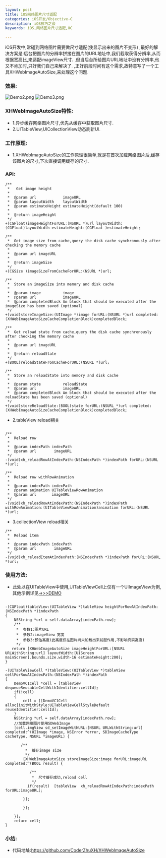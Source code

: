 ```yaml
---
layout: post
title: iOS网络图片尺寸适配
categories: iOS开发/Objective-C
description: iOS技巧之谈
keywords: iOS,网络图片尺寸适配,OC

---
```


iOS开发中,常碰到网络图片需要做尺寸适配(使显示出来的图片不变形)
,最好的解决方案是:后台把图片的分辨率拼接在图片的URL地址中,我们截取获得分辨率,从而根据宽高比,来适配imageView尺寸.
,但当后台所给图片URL地址中没有分辨率,他又不肯加时,只好我们自己来解决了.
,正好前段时间有这个需求,故特意写了一个工具XHWebImageAutoSize,来处理这个问题.

###	效果:

![Demo2.png](http://upload-images.jianshu.io/upload_images/2229730-f77170a46a008bb9.png?imageMogr2/auto-orient/strip%7CimageView2/2/w/1240)
![Demo3.png](http://upload-images.jianshu.io/upload_images/2229730-4f10c505ce44bbc5.png?imageMogr2/auto-orient/strip%7CimageView2/2/w/1240)

###	XHWebImageAutoSize特性:

* 1.异步缓存网络图片尺寸,优先从缓存中获取图片尺寸.
* 2.UITableView,UICollectionView动态刷新UI.

###	工作原理:

*   1.XHWebImageAutoSize的工作原理很简单,就是在首次加载网络图片后,缓存该图片的尺寸,下次直接调用缓存的尺寸.

###	API:

```objc
/**
 *   Get image height
 *
 *  @param url            imageURL
 *  @param layoutWidth    layoutWidth
 *  @param estimateHeight estimateHeight(default 100)
 *
 *  @return imageHeight
 */
+(CGFloat)imageHeightForURL:(NSURL *)url layoutWidth:(CGFloat)layoutWidth estimateHeight:(CGFloat )estimateHeight;

/**
 *  Get image size from cache,query the disk cache synchronously after checking the memory cache
 *
 *  @param url imageURL
 *
 *  @return imageSize
 */
+(CGSize )imageSizeFromCacheForURL:(NSURL *)url;

/**
 *  Store an imageSize into memory and disk cache
 *
 *  @param image          image
 *  @param url            imageURL
 *  @param completedBlock An block that should be executed after the imageSize has been saved (optional)
 */
+(void)storeImageSize:(UIImage *)image forURL:(NSURL *)url completed:(XHWebImageAutoSizeCacheCompletionBlock)completedBlock;

/**
 *  Get reload state from cache,query the disk cache synchronously after checking the memory cache
 *
 *  @param url imageURL
 *
 *  @return reloadState
 */
+(BOOL)reloadStateFromCacheForURL:(NSURL *)url;

/**
 *  Store an reloadState into memory and disk cache
 *
 *  @param state          reloadState
 *  @param url            imageURL
 *  @param completedBlock An block that should be executed after the reloadState has been saved (optional)
 */
+(void)storeReloadState:(BOOL)state forURL:(NSURL *)url completed:(XHWebImageAutoSizeCacheCompletionBlock)completedBlock;
```

*   2.tableView reload相关

```objc

/**
 *  Reload row
 *
 *  @param indexPath indexPath
 *  @param url        imageURL
 */
-(void)xh_reloadRowAtIndexPath:(NSIndexPath *)indexPath forURL:(NSURL *)url;

/**
 *  Reload row withRowAnimation
 *
 *  @param indexPath indexPath
 *  @param animation UITableViewRowAnimation
 *  @param url       imageURL
 */
-(void)xh_reloadRowAtIndexPath:(NSIndexPath *)indexPath withRowAnimation:(UITableViewRowAnimation)animation forURL:(NSURL *)url;

```

*   3.collectionView reload相关

```objc
/**
 *  Reload item
 *
 *  @param indexPath indexPath
 *  @param url        imageURL
 */
-(void)xh_reloadItemAtIndexPath:(NSIndexPath *)indexPath forURL:(NSURL *)url;
```

###	使用方法:

*   此处以在UITableView中使用,UITableViewCell上仅有一个UIImageView为例,其他示例详见[->>>DEMO](https://github.com/CoderZhuXH/XHWebImageAutoSize)

```objc
   
-(CGFloat)tableView:(UITableView *)tableView heightForRowAtIndexPath:(NSIndexPath *)indexPath
{
    NSString *url = self.dataArray[indexPath.row];
    /**
     *  参数1:图片URL
     *  参数2:imageView 宽度
     *  参数3:预估高度(此高度仅在图片尚未加载出来前起作用,不影响真实高度)
     */
   return [XHWebImageAutoSize imageHeightForURL:[NSURL URLWithString:url] layoutWidth:[UIScreen mainScreen].bounds.size.width-16 estimateHeight:200];
}   

-(UITableViewCell *)tableView:(UITableView *)tableView cellForRowAtIndexPath:(NSIndexPath *)indexPath
{
    DemoVC1Cell *cell = [tableView dequeueReusableCellWithIdentifier:cellId];
    if(!cell)
    {
        cell = [[DemoVC1Cell alloc]initWithStyle:UITableViewCellStyleDefault reuseIdentifier:cellId];
    }
    NSString *url = self.dataArray[indexPath.row];
    //加载网络图片使用SDWebImage
    [cell.imgView sd_setImageWithURL:[NSURL URLWithString:url] completed:^(UIImage *image, NSError *error, SDImageCacheType cacheType, NSURL *imageURL) {
        
       /**
         *  缓存image size
         */
        [XHWebImageAutoSize storeImageSize:image forURL:imageURL completed:^(BOOL result) {
            
           /**
            *  尺寸缓存成功,reload cell
            */
          if(result)  [tableView  xh_reloadRowAtIndexPath:indexPath forURL:imageURL];
            
        }];
            
        }];
        
    }];
    return cell;
}
```
###	小结:

*  代码地址:<https://github.com/CoderZhuXH/XHWebImageAutoSize>